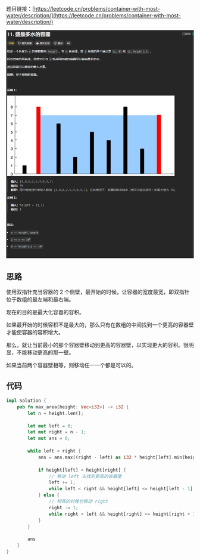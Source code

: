 题目链接：[https://leetcode.cn/problems/container-with-most-water/description/](https://leetcode.cn/problems/container-with-most-water/description/)

![](../../../../images/2024/1732103725679-bf4e3017-23ec-43d0-9de7-c7abf7307ae3.png)

## 思路
使用双指针充当容器的 2 个侧壁，最开始的时候，让容器的宽度最宽，即双指针位于数组的最左端和最右端。

现在的目的是最大化容器的容积。

如果最开始的时候容积不是最大的，那么只有在数组的中间找到一个更高的容器壁才能使容器的容积增大。

那么，就让当前最小的那个容器壁移动到更高的容器壁，以实现更大的容积。很明显，不能移动更高的那一壁。

如果当前两个容器壁相等，则移动任一一个都是可以的。

## 代码
```rust
impl Solution {
    pub fn max_area(height: Vec<i32>) -> i32 {
        let n = height.len();

        let mut left = 0;
        let mut right = n - 1;
        let mut ans = 0;

        while left < right {
            ans = ans.max((right - left) as i32 * height[left].min(height[right]));

            if height[left] < height[right] {
                // 移动 left 去找到更高的容器壁
                left += 1;
                while left < right && height[left] <= height[left - 1] { left += 1; }
            } else {
                // 相等的时候也移动 right
                right -= 1;
                while right > left && height[right] <= height[right + 1] { right -= 1; }
            }
        }

        ans
    }
}
```

